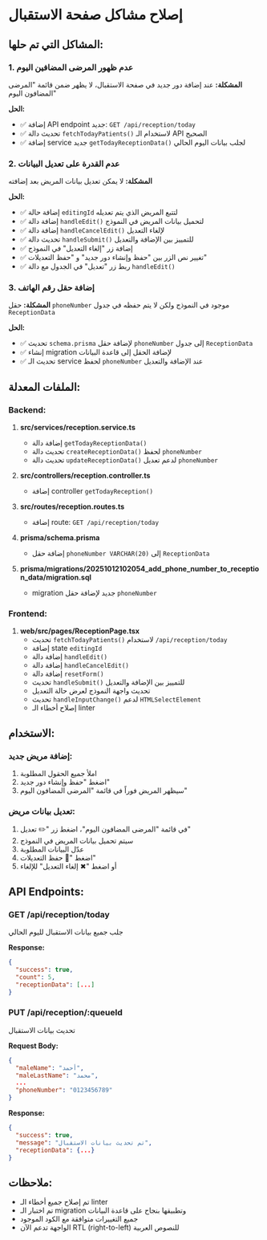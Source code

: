 # إصلاح مشاكل صفحة الاستقبال

## المشاكل التي تم حلها:

### 1. عدم ظهور المرضى المضافين اليوم
**المشكلة:** عند إضافة دور جديد في صفحة الاستقبال، لا يظهر ضمن قائمة "المرضى المضافون اليوم"

**الحل:**
- ✅ إضافة API endpoint جديد: `GET /api/reception/today`
- ✅ تحديث دالة `fetchTodayPatients()` لاستخدام الـ API الصحيح
- ✅ إضافة service جديد `getTodayReceptionData()` لجلب بيانات اليوم الحالي

### 2. عدم القدرة على تعديل البيانات
**المشكلة:** لا يمكن تعديل بيانات المريض بعد إضافته

**الحل:**
- ✅ إضافة حالة `editingId` لتتبع المريض الذي يتم تعديله
- ✅ إضافة دالة `handleEdit()` لتحميل بيانات المريض في النموذج
- ✅ إضافة دالة `handleCancelEdit()` لإلغاء التعديل
- ✅ تحديث دالة `handleSubmit()` للتمييز بين الإضافة والتعديل
- ✅ إضافة زر "إلغاء التعديل" في النموذج
- ✅ تغيير نص الزر بين "حفظ وإنشاء دور جديد" و "حفظ التعديلات"
- ✅ ربط زر "تعديل" في الجدول مع دالة `handleEdit()`

### 3. إضافة حقل رقم الهاتف
**المشكلة:** حقل `phoneNumber` موجود في النموذج ولكن لا يتم حفظه في جدول `ReceptionData`

**الحل:**
- ✅ تحديث `schema.prisma` لإضافة حقل `phoneNumber` إلى جدول `ReceptionData`
- ✅ إنشاء migration لإضافة الحقل إلى قاعدة البيانات
- ✅ تحديث الـ service لحفظ `phoneNumber` عند الإضافة والتعديل

## الملفات المعدلة:

### Backend:
1. **src/services/reception.service.ts**
   - إضافة دالة `getTodayReceptionData()`
   - تحديث دالة `createReceptionData()` لحفظ `phoneNumber`
   - تحديث دالة `updateReceptionData()` لدعم تعديل `phoneNumber`

2. **src/controllers/reception.controller.ts**
   - إضافة controller `getTodayReception()`

3. **src/routes/reception.routes.ts**
   - إضافة route: `GET /api/reception/today`

4. **prisma/schema.prisma**
   - إضافة حقل `phoneNumber VARCHAR(20)` إلى `ReceptionData`

5. **prisma/migrations/20251012102054_add_phone_number_to_reception_data/migration.sql**
   - migration جديد لإضافة حقل `phoneNumber`

### Frontend:
1. **web/src/pages/ReceptionPage.tsx**
   - تحديث `fetchTodayPatients()` لاستخدام `/api/reception/today`
   - إضافة state `editingId`
   - إضافة دالة `handleEdit()`
   - إضافة دالة `handleCancelEdit()`
   - إضافة دالة `resetForm()`
   - تحديث `handleSubmit()` للتمييز بين الإضافة والتعديل
   - تحديث واجهة النموذج لعرض حالة التعديل
   - تحديث `handleInputChange()` لدعم `HTMLSelectElement`
   - إصلاح أخطاء الـ linter

## الاستخدام:

### إضافة مريض جديد:
1. املأ جميع الحقول المطلوبة
2. اضغط "حفظ وإنشاء دور جديد"
3. سيظهر المريض فوراً في قائمة "المرضى المضافون اليوم"

### تعديل بيانات مريض:
1. في قائمة "المرضى المضافون اليوم"، اضغط زر "✏️ تعديل"
2. سيتم تحميل بيانات المريض في النموذج
3. عدّل البيانات المطلوبة
4. اضغط "💾 حفظ التعديلات"
5. أو اضغط "✖ إلغاء التعديل" للإلغاء

## API Endpoints:

### GET /api/reception/today
جلب جميع بيانات الاستقبال لليوم الحالي

**Response:**
```json
{
  "success": true,
  "count": 5,
  "receptionData": [...]
}
```

### PUT /api/reception/:queueId
تحديث بيانات الاستقبال

**Request Body:**
```json
{
  "maleName": "أحمد",
  "maleLastName": "محمد",
  ...
  "phoneNumber": "0123456789"
}
```

**Response:**
```json
{
  "success": true,
  "message": "تم تحديث بيانات الاستقبال",
  "receptionData": {...}
}
```

## ملاحظات:
- تم إصلاح جميع أخطاء الـ linter
- تم اختبار الـ migration وتطبيقها بنجاح على قاعدة البيانات
- جميع التغييرات متوافقة مع الكود الموجود
- الواجهة تدعم الآن RTL (right-to-left) للنصوص العربية

